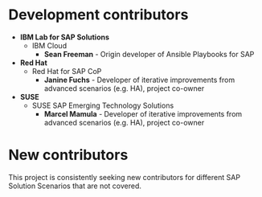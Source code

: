 # Development contributors

- **IBM Lab for SAP Solutions**
  - IBM Cloud
    - **Sean Freeman** - Origin developer of Ansible Playbooks for SAP
- **Red Hat**
  - Red Hat for SAP CoP
    - **Janine Fuchs** - Developer of iterative improvements from advanced scenarios (e.g. HA), project co-owner
- **SUSE**
  - SUSE SAP Emerging Technology Solutions
    - **Marcel Mamula** - Developer of iterative improvements from advanced scenarios (e.g. HA), project co-owner

# New contributors

This project is consistently seeking new contributors for different SAP Solution Scenarios that are not covered.

